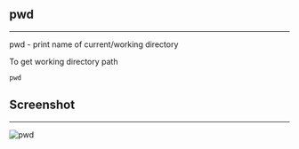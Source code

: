 ## pwd
**********

pwd - print name of current/working directory

To get working directory path

`````
pwd
``````````
## Screenshot
***************

![pwd](screenshots/pwd.jpg)
